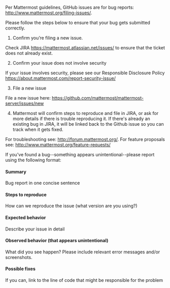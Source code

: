 Per Mattermost guidelines, GitHub issues are for bug reports: <http://www.mattermost.org/filing-issues/>. 

Please follow the steps below to ensure that your bug gets submitted correctly.

1. Confirm you’re filing a new issue. 

Check JIRA <https://mattermost.atlassian.net/issues/> to ensure that the ticket does not already exist.

2. Confirm your issue does not involve security

If your issue involves security, please see our Responsible Disclosure Policy <https://about.mattermost.com/report-security-issue/>

3. File a new issue

File a new issue here: https://github.com/mattermost/mattermost-server/issues/new

4. Mattermost will confirm steps to reproduce and file in JIRA, or ask for more details if there is trouble reproducing it. If there's already an existing bug in JIRA, it will be linked back to the Github issue so you can track when it gets fixed.

For troubleshooting see: http://forum.mattermost.org/.
For feature proposals see: http://www.mattermost.org/feature-requests/

If you've found a bug--something appears unintentional--please report using the following format: 

#### Summary
Bug report in one concise sentence

#### Steps to reproduce
How can we reproduce the issue (what version are you using?)

#### Expected behavior
Describe your issue in detail

#### Observed behavior (that appears unintentional) 
What did you see happen? Please include relevant error messages and/or screenshots.

#### Possible fixes
If you can, link to the line of code that might be responsible for the problem
